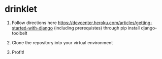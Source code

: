 # drinklet

1) Follow directions here https://devcenter.heroku.com/articles/getting-started-with-django (including prerequistes) through pip install django-toolbelt

2) Clone the repository into your virtual environment

3) Profit!
